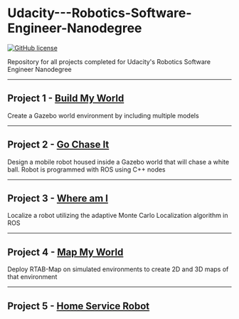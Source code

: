 
# Udacity---Robotics-Software-Engineer-Nanodegree

[![GitHub license](https://img.shields.io/bower/l/mi.svg?style=for-the-badge)](https://img.shields.io/bower/l/:packageName.svg)

Repository for all projects completed for Udacity's Robotics Software Engineer Nanodegree

___

## Project 1 - [Build My World](https://github.com/matthewashley1/Udacity---Robotics-Software-Engineer-Nanodegree/tree/master/Build%20My%20World)

Create a Gazebo world environment by including multiple models

___

## Project 2 - [Go Chase It](https://github.com/matthewashley1/Udacity---Robotics-Software-Engineer-Nanodegree/tree/master/Go%20Chase%20It)

Design a mobile robot housed inside a Gazebo world that will chase a white ball. Robot is programmed with ROS using C++ nodes

___

## Project 3 - [Where am I](https://github.com/matthewashley1/Udacity---Robotics-Software-Engineer-Nanodegree/tree/master/Where%20am%20I)

Localize a robot utilizing the adaptive Monte Carlo Localization algorithm in ROS

___

## Project 4 - [Map My World](https://github.com/matthewashley1/Udacity---Robotics-Software-Engineer-Nanodegree/tree/master/Map%20My%20World)

Deploy RTAB-Map on simulated environments to create 2D and 3D maps of that environment  

___

## Project 5 - [Home Service Robot]()
